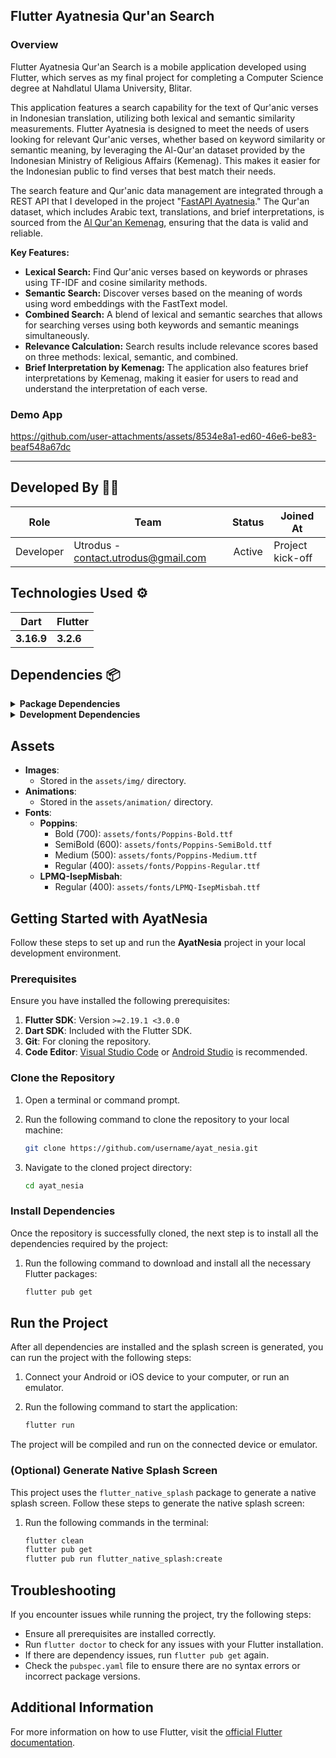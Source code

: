 
## **Flutter Ayatnesia Qur'an Search**

### Overview
Flutter Ayatnesia Qur'an Search is a mobile application developed using Flutter, which serves as my final project for completing a Computer Science degree at Nahdlatul Ulama University, Blitar.

This application features a search capability for the text of Qur'anic verses in Indonesian translation, utilizing both lexical and semantic similarity measurements. Flutter Ayatnesia is designed to meet the needs of users looking for relevant Qur'anic verses, whether based on keyword similarity or semantic meaning, by leveraging the Al-Qur'an dataset provided by the Indonesian Ministry of Religious Affairs (Kemenag). This makes it easier for the Indonesian public to find verses that best match their needs.

The search feature and Qur'anic data management are integrated through a REST API that I developed in the project "[FastAPI Ayatnesia](https://github.com/utrodus/fastapi-ayatnesia)." The Qur'an dataset, which includes Arabic text, translations, and brief interpretations, is sourced from the [Al Qur'an Kemenag](https://quran.kemenag.go.id/), ensuring that the data is valid and reliable.

**Key Features:**
- **Lexical Search:** Find Qur'anic verses based on keywords or phrases using TF-IDF and cosine similarity methods.
- **Semantic Search:** Discover verses based on the meaning of words using word embeddings with the FastText model.
- **Combined Search:** A blend of lexical and semantic searches that allows for searching verses using both keywords and semantic meanings simultaneously.
- **Relevance Calculation:** Search results include relevance scores based on three methods: lexical, semantic, and combined.
- **Brief Interpretation by Kemenag:** The application also features brief interpretations by Kemenag, making it easier for users to read and understand the interpretation of each verse.

### Demo App

https://github.com/user-attachments/assets/8534e8a1-ed60-46e6-be83-beaf548a67dc

---

## Developed By 👨‍💻

| Role      | Team                                | Status | Joined At        |
| --------- | ----------------------------------- | :----: | ---------------- |
| Developer | Utrodus - <contact.utrodus@gmail.com> | Active | Project kick-off |

## Technologies Used ⚙

| Dart       | Flutter   |
| ---------- | --------- |
| **3.16.9** | **3.2.6** |

## Dependencies 📦

<details>
<summary><strong>Package Dependencies</strong></summary>

| Package                    | Version       | Description                                                                                                       |
|----------------------------|---------------|-------------------------------------------------------------------------------------------------------------------|
| animate_do                 | ^3.0.2        | A package used to add attractive animations to widgets.                                                           |
| cupertino_icons            | ^1.0.2        | iOS style icons for use in the application.                                                                       |
| dartz                      | ^0.10.1       | A library providing functional data structures like `Either`, `Option`, and more.                                 |
| dio                        | ^5.2.1+1      | An HTTP client supporting interceptors, cancellation, and other advanced features for API communication.          |
| flutter                    | sdk: flutter  | A framework for building natively compiled applications for mobile, web, and desktop from a single codebase.      |
| flutter_staggered_animations| ^1.1.1       | A library for adding staggered animations to lists of widgets.                                                    |
| flutter_screenutil         | ^5.8.4        | A package for handling screen responsiveness in Flutter.                                                          |
| get                        | ^4.6.6        | A simple yet powerful state management library for Flutter applications.                                          |
| ionicons                   | ^0.2.2        | A package providing a variety of Ionicons style icons.                                                            |
| logger                     | ^2.4.0        | A library for logging within Flutter applications.                                                                |
| lottie                     | ^3.1.2        | A package for displaying Lottie animations, compiled from After Effects.                                          |
| get_storage                | 2.1.1         | A simple and fast data storage package for Flutter.                                                               |

</details>

<details>
<summary><strong>Development Dependencies</strong></summary>

| Dev Dependency            | Version       | Description                                                                                                       |
|---------------------------|---------------|-------------------------------------------------------------------------------------------------------------------|
| flutter_lints             | ^4.0.0        | Linting rules for Flutter projects.                                                                               |
| flutter_native_splash     | ^2.2.17       | Generates native splash screens for Flutter applications.                                                         |
| flutter_test              | sdk: flutter  | A package for writing unit tests and widget tests in Flutter.                                                     |

</details>

## Assets

- **Images**: 
  - Stored in the `assets/img/` directory.
- **Animations**:
  - Stored in the `assets/animation/` directory.
- **Fonts**:
  - **Poppins**:
    - Bold (700): `assets/fonts/Poppins-Bold.ttf`
    - SemiBold (600): `assets/fonts/Poppins-SemiBold.ttf`
    - Medium (500): `assets/fonts/Poppins-Medium.ttf`
    - Regular (400): `assets/fonts/Poppins-Regular.ttf`
  - **LPMQ-IsepMisbah**:
    - Regular (400): `assets/fonts/LPMQ-IsepMisbah.ttf`


## Getting Started with AyatNesia

Follow these steps to set up and run the **AyatNesia** project in your local development environment.

### Prerequisites

Ensure you have installed the following prerequisites:

1. **Flutter SDK**: Version `>=2.19.1 <3.0.0`
2. **Dart SDK**: Included with the Flutter SDK.
3. **Git**: For cloning the repository.
4. **Code Editor**: [Visual Studio Code](https://code.visualstudio.com/) or [Android Studio](https://developer.android.com/studio) is recommended.

### Clone the Repository

1. Open a terminal or command prompt.
2. Run the following command to clone the repository to your local machine:

    ```bash
    git clone https://github.com/username/ayat_nesia.git
    ```

3. Navigate to the cloned project directory:

    ```bash
    cd ayat_nesia
    ```

### Install Dependencies

Once the repository is successfully cloned, the next step is to install all the dependencies required by the project:

1. Run the following command to download and install all the necessary Flutter packages:

    ```bash
    flutter pub get
    ```

## Run the Project

After all dependencies are installed and the splash screen is generated, you can run the project with the following steps:

1. Connect your Android or iOS device to your computer, or run an emulator.
2. Run the following command to start the application:

    ```bash
    flutter run
    ```

The project will be compiled and run on the connected device or emulator.

### (Optional) Generate Native Splash Screen

This project uses the `flutter_native_splash` package to generate a native splash screen. Follow these steps to generate the native splash screen:

1. Run the following commands in the terminal:

    ```bash
    flutter clean
    flutter pub get
    flutter pub run flutter_native_splash:create
    ```

## Troubleshooting

If you encounter issues while running the project, try the following steps:

- Ensure all prerequisites are installed correctly.
- Run `flutter doctor` to check for any issues with your Flutter installation.
- If there are dependency issues, run `flutter pub get` again.
- Check the `pubspec.yaml` file to ensure there are no syntax errors or incorrect package versions.

## Additional Information
For more information on how to use Flutter, visit the [official Flutter documentation](https://flutter.dev/docs).


